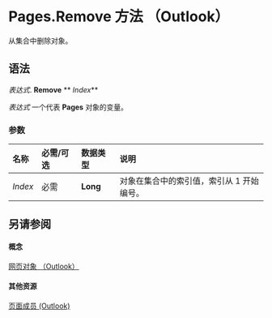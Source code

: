 
# Pages.Remove 方法 （Outlook）

从集合中删除对象。


## 语法

 _表达式_. **Remove** ** _Index_**

 _表达式_ 一个代表 **Pages** 对象的变量。


### 参数



|**名称**|**必需/可选**|**数据类型**|**说明**|
|:-----|:-----|:-----|:-----|
| _Index_|必需|**Long**|对象在集合中的索引值，索引从 1 开始编号。|

## 另请参阅


#### 概念


[网页对象 （Outlook）](ed4dd77e-b339-7f43-d036-c02daa69d5b8.md)
#### 其他资源


[页面成员 (Outlook)](8cbf9b2a-f53b-087c-0b8e-f824e967b5a6.md)